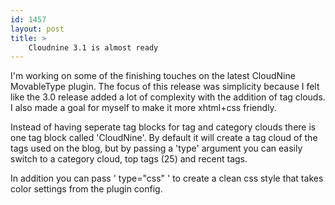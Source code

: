 ```yaml
---
id: 1457
layout: post
title: >
    Cloudnine 3.1 is almost ready
---
```


I'm working on some of the finishing touches on the latest CloudNine MovableType plugin. The focus of this release was simplicity because I felt like the 3.0 release added a lot of complexity with the addition of tag clouds. I also made a goal for myself to make it more xhtml+css friendly.

Instead of having seperate tag blocks for tag and category clouds there is one tag block called 'CloudNine'. By default it will create a tag cloud of the tags used on the blog, but by passing a 'type' argument you can easily switch to a category cloud, top tags (25) and recent tags.

In addition you can pass ' type="css" ' to create a clean css style that takes color settings from the plugin config.
